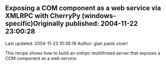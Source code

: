 ## Exposing a COM component as a web service via XMLRPC with CherryPy (windows-specific)Originally published: 2004-11-22 23:00:28 
Last updated: 2004-11-23 10:36:18 
Author: gian paolo ciceri 
 
This recipe shows how to build an xmlrpc multithread server that exposes a COM component as a web service.